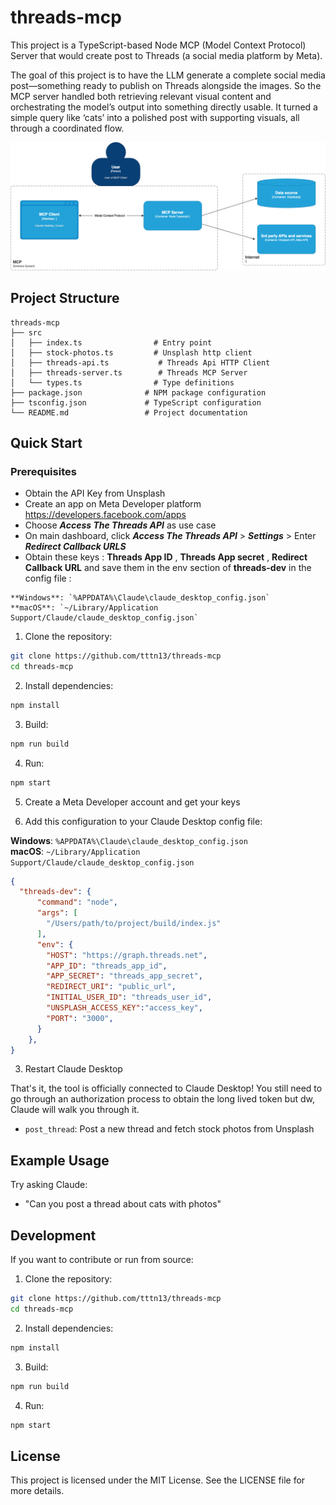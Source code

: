 # threads-mcp

This project is a TypeScript-based Node MCP (Model Context Protocol) Server that would create post to Threads (a social media platform by Meta). 

The goal of this project is to have the LLM generate a complete social media post—something ready to publish on Threads alongside the images. So the MCP server handled both retrieving relevant visual content and orchestrating the model’s output into something directly usable. It turned a simple query like ‘cats’ into a polished post with supporting visuals, all through a coordinated flow.


![Diagram](https://github.com/tttn13/threads-mcp/blob/main/assets/MCP-chart.png)

## Project Structure

```
threads-mcp
├── src
│   ├── index.ts                # Entry point 
│   ├── stock-photos.ts         # Unsplash http client
│   ├── threads-api.ts           # Threads Api HTTP Client
│   ├── threads-server.ts        # Threads MCP Server
│   └── types.ts                # Type definitions
├── package.json              # NPM package configuration
├── tsconfig.json             # TypeScript configuration
└── README.md                 # Project documentation
```

## Quick Start
### Prerequisites 
- Obtain the API Key from Unsplash
- Create an app on Meta Developer platform https://developers.facebook.com/apps 
- Choose ___Access The Threads API___ as use case 
- On main dashboard, click ___Access The Threads API___ > ___Settings___ > Enter ___Redirect Callback URLS___ 
- Obtain these keys : **Threads App ID** , **Threads App secret** , **Redirect Callback URL** and save them in the env section of **threads-dev** in the config file :

```
**Windows**: `%APPDATA%\Claude\claude_desktop_config.json`  
**macOS**: `~/Library/Application Support/Claude/claude_desktop_config.json`
```

1. Clone the repository:
```bash
git clone https://github.com/tttn13/threads-mcp
cd threads-mcp
```

2. Install dependencies:
```bash
npm install
```

3. Build:
```bash
npm run build
```

4. Run:
```bash
npm start
```

5. Create a Meta Developer account and get your keys 

6. Add this configuration to your Claude Desktop config file:

**Windows**: `%APPDATA%\Claude\claude_desktop_config.json`  
**macOS**: `~/Library/Application Support/Claude/claude_desktop_config.json`

```json
{
  "threads-dev": {
      "command": "node",
      "args": [
        "/Users/path/to/project/build/index.js"
      ],
      "env": {
        "HOST": "https://graph.threads.net",
        "APP_ID": "threads_app_id",
        "APP_SECRET": "threads_app_secret",
        "REDIRECT_URI": "public_url",
        "INITIAL_USER_ID": "threads_user_id",
        "UNSPLASH_ACCESS_KEY":"access_key",
        "PORT": "3000",
      }
    },
}
```

3. Restart Claude Desktop

That's it, the tool is officially connected to Claude Desktop! You still need to go through an authorization process to obtain the long lived token but dw, Claude will walk you through it. 

- `post_thread`: Post a new thread and fetch stock photos from Unsplash

## Example Usage

Try asking Claude:
- "Can you post a thread about cats with photos"

## Development

If you want to contribute or run from source:

1. Clone the repository:
```bash
git clone https://github.com/tttn13/threads-mcp
cd threads-mcp
```

2. Install dependencies:
```bash
npm install
```

3. Build:
```bash
npm run build
```

4. Run:
```bash
npm start
```

## License

This project is licensed under the MIT License. See the LICENSE file for more details.